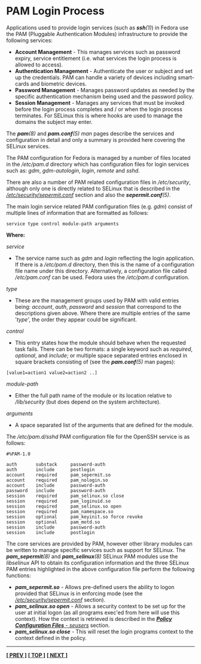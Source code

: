 # PAM Login Process

Applications used to provide login services (such as ***ssh**(1)*) in
Fedora use the PAM (Pluggable Authentication Modules) infrastructure to
provide the following services:

- **Account Management** - This manages services such as password expiry,
  service entitlement (i.e. what services the login process is allowed to
  access).
- **Authentication Management** - Authenticate the user or subject and set
  up the credentials. PAM can handle a variety of devices including
  smart-cards and biometric devices.
- **Password Management** - Manages password updates as needed by the
  specific authentication mechanism being used and the password policy.
- **Session Management** - Manages any services that must be invoked
  before the login process completes and / or when the login process
  terminates. For SELinux this is where hooks are used to manage the
  domains the subject may enter.

The ***pam**(8)* and ***pam.conf**(5)* *man* pages describe the services and
configuration in detail and only a summary is provided here covering the
SELinux services.

The PAM configuration for Fedora is managed by a number of files located
in the */etc/pam.d* directory which has configuration files for login
services such as: *gdm*, *gdm-autologin*, *login*, *remote* and *sshd*.

There are also a number of PAM related configuration files in
*/etc/security*, although only one is directly related to SELinux that
is described in the
[*/etc/security/sepermit.conf*](global_config_files.md#etcsecuritysepermit.conf)
section and also the ***sepermit.conf**(5)*.

The main login service related PAM configuration files (e.g. *gdm*)
consist of multiple lines of information that are formatted as follows:

```
service type control module-path arguments
```

**Where:**

*service*

- The service name such as *gdm* and *login* reflecting the login application.
  If there is a */etc/pam.d* directory, then this is the name of a
  configuration file name under this directory. Alternatively, a
  configuration file called */etc/pam.conf* can be used. Fedora uses the
  */etc/pam.d* configuration.

*type*

- These are the management groups used by PAM with valid entries being:
  *account*, *auth*, *password* and *session* that correspond to the
  descriptions given above. Where there are multiple entries of the same
   '*type*', the order they appear could be significant.

*control*

- This entry states how the module should behave when the requested task
  fails. There can be two formats: a single keyword such as *required*,
  *optional*, and *include*; or multiple space separated entries enclosed in
  square brackets consisting of (see the ***pam.conf**(5)* man pages):

```
[value1=action1 value2=action2 ..]
```

*module-path*

- Either the full path name of the module or its location relative to
  */lib/security* (but does depend on the system architecture).

*arguments*

- A space separated list of the arguments that are defined for the module.

The */etc/pam.d/sshd* PAM configuration file for the OpenSSH
service is as follows:

```
#%PAM-1.0

auth       substack     password-auth
auth       include      postlogin
account    required     pam_sepermit.so
account    required     pam_nologin.so
account    include      password-auth
password   include      password-auth
session    required     pam_selinux.so close
session    required     pam_loginuid.so
session    required     pam_selinux.so open
session    required     pam_namespace.so
session    optional     pam_keyinit.so force revoke
session    optional     pam_motd.so
session    include      password-auth
session    include      postlogin
```

The core services are provided by PAM, however other library modules can
be written to manage specific services such as support for SELinux. The
***pam_sepermit**(8)* and ***pam_selinux**(8)* SELinux PAM modules use
the *libselinux* API to obtain its configuration information and the
three SELinux PAM entries highlighted in the above configuration file
perform the following functions:

- ***pam_sepermit.so*** - Allows pre-defined users the ability to
  logon provided that SELinux is in enforcing mode (see the
  [*/etc/security/sepermit.conf*](global_config_files.md#etcsecuritysepermit.conf)
  section).
- ***pam_selinux.so open*** - Allows a security context to be set up for
  the user at initial logon (as all programs exec'ed from here will use
  this context). How the context is retrieved is described in the
  [***Policy Configuration Files** - seusers*](policy_config_files.md#seusers)
  section.
-   ***pam_selinux.so close*** - This will reset the login programs context
  to the context defined in the policy.

<!-- %CUTHERE% -->

---
**[[ PREV ]](polyinstantiation.md)** **[[ TOP ]](#)** **[[ NEXT ]](lsm_selinux.md)**
